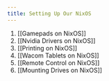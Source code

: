 ```yaml
---
title: Setting Up Our NixOS
---
```

1. [[Gamepads on NixOS]]
2. [[Nvidia Drivers on NixOS]]
3. [[Printing on NixOS]]
4. [[Wacom Tablets on NixOS]]
5. [[Remote Control on NixOS]]
6. [[Mounting Drives on NixOS]]